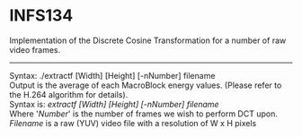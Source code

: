 # INFS134
Implementation of the Discrete Cosine Transformation for a number of raw video frames.<hr>
Syntax: ./extractf [Width] [Height] [-nNumber] filename<br>
Output is the average of each MacroBlock energy values. (Please refer to the H.264 algorithm for details).<br>
Syntax is: <i>extractf [Width] [Height] [-nNumber] filename</i><br>
Where '<i>Number</i>' is the number of frames we wish to perform DCT upon. <i>Filename</i> is a raw (YUV) video file with a resolution of W x H pixels<br>
